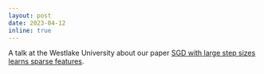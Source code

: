 ```yaml
---
layout: post
date: 2023-04-12
inline: true
---
```


A talk at the Westlake University about our paper [SGD with large step sizes learns sparse features](https://arxiv.org/abs/2210.05337).